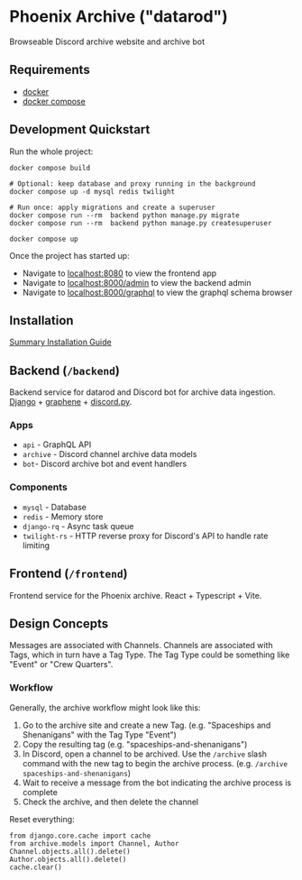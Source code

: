 # Phoenix Archive ("datarod")

Browseable Discord archive website and archive bot

## Requirements

- [docker](https://docs.docker.com/engine/install/)
- [docker compose](https://docs.docker.com/compose/install/)

## Development Quickstart

Run the whole project:

```shell
docker compose build

# Optional: keep database and proxy running in the background
docker compose up -d mysql redis twilight

# Run once: apply migrations and create a superuser
docker compose run --rm  backend python manage.py migrate
docker compose run --rm  backend python manage.py createsuperuser

docker compose up
```

Once the project has started up:

- Navigate to [localhost:8080](http://localhost:8080) to view the frontend app
- Navigate to [localhost:8000/admin](http://localhost:8000/admin) to view the backend admin
- Navigate to [localhost:8000/graphql](http://localhost:8000/graphql) to view the graphql schema browser

## Installation

[Summary Installation Guide](INSTALLATION.md)

## Backend (`/backend`)

Backend service for datarod and Discord bot for archive data ingestion. [Django](https://docs.djangoproject.com/en/5.0/) + [graphene](https://docs.graphene-python.org/projects/django/en/latest/) + [discord.py](https://discordpy.readthedocs.io/en/latest).

### Apps

- `api` - GraphQL API
- `archive` - Discord channel archive data models
- `bot`- Discord archive bot and event handlers

### Components

- `mysql` - Database
- `redis` - Memory store
- `django-rq` - Async task queue
- `twilight-rs` - HTTP reverse proxy for Discord's API to handle rate limiting

## Frontend (`/frontend`)

Frontend service for the Phoenix archive. React + Typescript + Vite.

## Design Concepts

Messages are associated with Channels. Channels are associated with Tags, which in turn have a Tag Type. The Tag Type could be something like "Event" or "Crew Quarters".

### Workflow

Generally, the archive workflow might look like this:

1. Go to the archive site and create a new Tag. (e.g. "Spaceships and Shenanigans" with the Tag Type "Event")
2. Copy the resulting tag (e.g. "spaceships-and-shenanigans")
3. In Discord, open a channel to be archived. Use the `/archive` slash command with the new tag to begin the archive process. (e.g. `/archive spaceships-and-shenanigans`)
4. Wait to receive a message from the bot indicating the archive process is complete
5. Check the archive, and then delete the channel

Reset everything:

```
from django.core.cache import cache
from archive.models import Channel, Author
Channel.objects.all().delete()
Author.objects.all().delete()
cache.clear()
```
